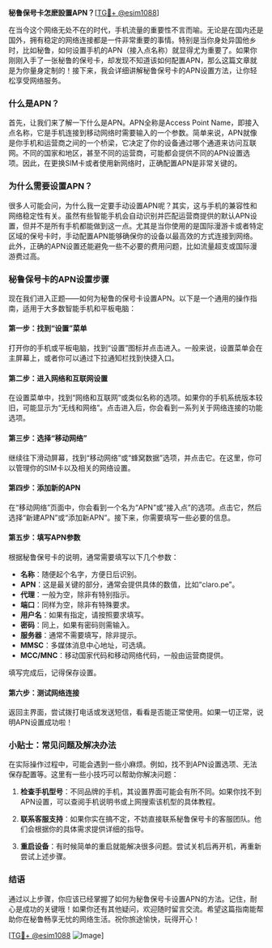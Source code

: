 **秘鲁保号卡怎麽設置APN？**[[TG💪+ @esim1088](https://t.me/s/esim1088)]

在当今这个网络无处不在的时代，手机流量的重要性不言而喻。无论是在国内还是国外，拥有稳定的网络连接都是一件非常重要的事情。特别是当你身处异国他乡时，比如秘鲁，如何设置手机的APN（接入点名称）就显得尤为重要了。如果你刚刚入手了一张秘鲁的保号卡，却发现不知道该如何配置APN，那么这篇文章就是为你量身定制的！接下来，我会详细讲解秘鲁保号卡的APN设置方法，让你轻松享受网络服务。

### 什么是APN？

首先，让我们来了解一下什么是APN。APN全称是Access Point Name，即接入点名称，它是手机连接到移动网络时需要输入的一个参数。简单来说，APN就像是你手机和运营商之间的一个桥梁，它决定了你的设备通过哪个通道来访问互联网。不同的国家和地区，甚至不同的运营商，可能都会提供不同的APN设置选项。因此，在更换SIM卡或者使用新网络时，正确配置APN是非常关键的。

### 为什么需要设置APN？

很多人可能会问，为什么我一定要手动设置APN呢？其实，这与手机的兼容性和网络稳定性有关。虽然有些智能手机会自动识别并匹配运营商提供的默认APN设置，但并不是所有手机都能做到这一点。尤其是当你使用的是国际漫游卡或者特定区域的保号卡时，手动配置APN能够确保你的设备以最高效的方式连接到网络。此外，正确的APN设置还能避免一些不必要的费用问题，比如流量超支或国际漫游费过高。

### 秘鲁保号卡的APN设置步骤

现在我们进入正题——如何为秘鲁的保号卡设置APN。以下是一个通用的操作指南，适用于大多数智能手机和平板电脑：

#### 第一步：找到“设置”菜单

打开你的手机或平板电脑，找到“设置”图标并点击进入。一般来说，设置菜单会在主屏幕上，或者你可以通过下拉通知栏找到快捷入口。

#### 第二步：进入网络和互联网设置

在设置菜单中，找到“网络和互联网”或类似名称的选项。如果你的手机系统版本较旧，可能显示为“无线和网络”。点击进入后，你会看到一系列关于网络连接的功能选项。

#### 第三步：选择“移动网络”

继续往下滑动屏幕，找到“移动网络”或“蜂窝数据”选项，并点击它。在这里，你可以管理你的SIM卡以及相关的网络设置。

#### 第四步：添加新的APN

在“移动网络”页面中，你会看到一个名为“APN”或“接入点”的选项。点击它，然后选择“新建APN”或“添加新APN”。接下来，你需要填写一些必要的信息。

#### 第五步：填写APN参数

根据秘鲁保号卡的说明，通常需要填写以下几个参数：
- **名称**：随便起个名字，方便日后识别。
- **APN**：这是最关键的部分，通常会提供具体的数值，比如“claro.pe”。
- **代理**：一般为空，除非有特别指示。
- **端口**：同样为空，除非有特殊要求。
- **用户名**：如果有指定，请按照要求填写。
- **密码**：同上，如果有密码则需输入。
- **服务器**：通常不需要填写，除非提示。
- **MMSC**：多媒体消息中心地址，可选填。
- **MCC/MNC**：移动国家代码和移动网络代码，一般由运营商提供。

填写完成后，记得保存设置。

#### 第六步：测试网络连接

返回主界面，尝试拨打电话或发送短信，看看是否能正常使用。如果一切正常，说明APN设置成功啦！

### 小贴士：常见问题及解决办法

在实际操作过程中，可能会遇到一些小麻烦。例如，找不到APN设置选项、无法保存配置等。这里有一些小技巧可以帮助你解决问题：

1. **检查手机型号**：不同品牌的手机，其设置界面可能会有所不同。如果你找不到APN设置，可以查阅手机说明书或上网搜索该机型的具体教程。
   
2. **联系客服支持**：如果你实在搞不定，不妨直接联系秘鲁保号卡的客服团队。他们会根据你的具体需求提供详细的指导。

3. **重启设备**：有时候简单的重启就能解决很多问题。尝试关机后再开机，再重新尝试上述步骤。

### 结语

通过以上步骤，你应该已经掌握了如何为秘鲁保号卡设置APN的方法。记住，耐心是成功的关键哦！如果你还有其他疑问，欢迎随时留言交流。希望这篇指南能帮助你在秘鲁畅享无忧的网络生活。祝你旅途愉快，玩得开心！

[[TG💪+ @esim1088](https://t.me/s/esim1088) ![Image](https://i.postimg.cc/4NQfJmqS/Snipaste-2025-05-13-00-14-12.png)]